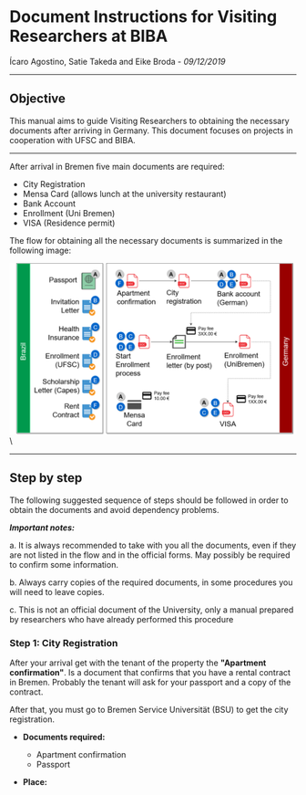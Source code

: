 # Document Instructions for Visiting Researchers at BIBA
Ícaro Agostino, Satie Takeda and Eike Broda - *09/12/2019*
***
## **Objective**

This manual aims to guide Visiting Researchers to obtaining the necessary documents after arriving in Germany. This document focuses on projects in cooperation with UFSC and BIBA.

***
After arrival in Bremen five main documents are required:

- City Registration
- Mensa Card (allows lunch at the university restaurant)
- Bank Account
- Enrollment (Uni Bremen)
- VISA (Residence permit)

The flow for obtaining all the necessary documents is summarized in the following image:

![Flow](https://github.com/icaroagostino/BD/raw/master/newBIBA%20(1).png)\

***
## **Step by step**

The following suggested sequence of steps should be followed in order to obtain the documents and avoid dependency problems.

__*Important notes:*__

a. It is always recommended to take with you all the documents, even if they are not listed in the flow and in the official forms. May possibly be required to confirm some information.

b. Always carry copies of the required documents, in some procedures you will need to leave copies.

c. This is not an official document of the University, only a manual prepared by researchers who have already performed this procedure

### **Step 1: City Registration**

After your arrival get with the tenant of the property the **"Apartment confirmation"**. Is a document that confirms that you have a rental contract in Bremen. Probably the tenant will ask for your passport and a copy of the contract.

After that, you must go to Bremen Service Universität (BSU) to get the city registration.

- **Documents required:**

  - Apartment confirmation
  - Passport
  
- **Place:**
